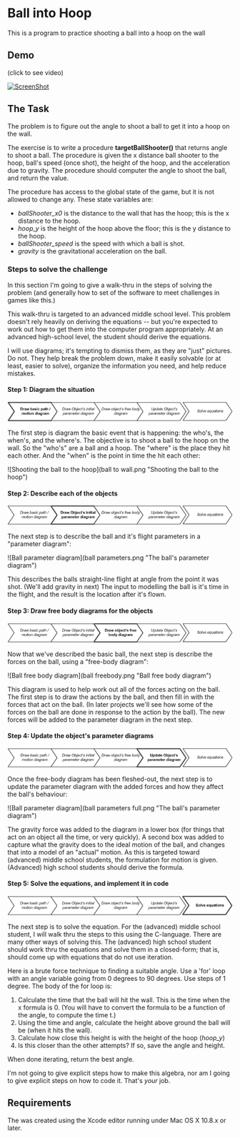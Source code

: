 Ball into Hoop
====================

This is a program to practice shooting a ball into a hoop on the wall

Demo
------

(click to see video)

[![ScreenShot](https://i.ytimg.com/vi/Gbr7yj0aCec/hqdefault.jpg)](http://youtu.be/PZQRRIrb4O8)


The Task
--------

The problem is to figure out the angle to shoot a ball to get it into a hoop on the wall.

The exercise is to write a procedure **targetBallShooter()** that returns angle to shoot a ball.
The procedure is given the x distance ball shooter to the hoop, ball's speed (once shot), the height of the hoop,
and the acceleration due to gravity.  The procedure should computer the angle to shoot the ball, and return
the value.

The procedure has access to the global state of the game, but it is not allowed to change any.  These
state variables are:

* *ballShooter_x0*  is the distance to the wall that has the hoop; this is the x distance to the hoop.
* *hoop_y*  is the height of the hoop above the floor; this is the y distance to the hoop.
* *ballShooter_speed*   is the speed with which a ball is shot.
* *gravity*     is the gravitational acceleration on the ball.


### Steps to solve the challenge

In this section I'm going to give a walk-thru in the steps of solving the problem (and generally how to set
of the software to meet challenges in games like this.)

This walk-thru is targeted to an advanced middle school level.  This problem doesn't rely heavily on deriving the
equations -- but you're expected to work out  how to get them into the computer program appropriately.  At an advanced
high-school level, the student should derive the equations.

I will use diagrams; it's tempting to dismiss them, as they are "just" pictures.  Do not.  They help break the problem
down, make it easily solvable (or at least, easier to solve), organize the information you need, and help reduce mistakes.

#### Step 1: Diagram the situation

![Step 1](step1.png "Step 1")

The first step is diagram the basic event that is happening: the who's, the when's, and the where's.
The objective is to shoot a ball to the hoop on the wall.  So the "who's" are a ball and a hoop.
The "where" is the place they hit each other.  And the "when" is the point in time the hit each other:

![Shooting the ball to the hoop](ball to wall.png "Shooting the ball to the hoop")


#### Step 2: Describe each of the objects

![Step 2](step2.png "Step 2")

The next step is to describe the ball and it's flight parameters in a "parameter diagram":

![Ball parameter diagram](ball parameters.png "The ball's parameter diagram")

This describes the balls straight-line flight at angle from the point it was shot.  (We'll add gravity in next)
The input to modelling the ball is it's time in the flight, and the result is the location after it's flown.

#### Step 3: Draw free body diagrams for the objects

![Step 3](step3.png "Step 3")

Now that we've described the basic ball, the next step is describe the forces on the ball, using a "free-body diagram":

![Ball free body diagram](ball freebody.png "Ball free body diagram")

This diagram is used to help work out all of the forces acting on the ball.  The first step is to draw the actions by
the ball, and then fill in with the forces that act on the ball.  (In later projects we'll see how some of the forces
on the ball are done in response to the action by the ball).  The new forces will be added to the parameter diagram in
the next step.


#### Step 4: Update the object's parameter diagrams

![Step 4](step4.png "Step 4")

Once the free-body diagram has been fleshed-out, the next step is to update the parameter diagram with the added
forces and how they affect the ball's behaviour:

![Ball parameter diagram](ball parameters full.png "The ball's parameter diagram")


The gravity force was added to the diagram in a lower box (for things that act on an object all the time, or very quickly).
A second box was added to capture what the gravity does to the ideal motion of the ball, and changes that into 
a model of an "actual" motion.  As this is targeted toward (advanced) middle school students, the formulation for
motion is given.  (Advanced) high school students should derive the formula.


#### Step 5: Solve the equations, and implement it in code

![Step 5](step5.png "Step 5")

The next step is to solve the equation.  For the (advanced) middle school student, I will walk thru the steps to this
using the C-language.  There are many other ways of solving this.  The (advanced) high school student should work thru
the equations and solve them in a closed-form; that is, should come up with equations that do not use iteration.

Here is a brute force technique to finding a suitable angle.  Use a 'for' loop with an angle variable going from 0 degrees to 90 degrees.  Use steps of 1 degree.   The body of the for loop is:

1. Calculate the time that the ball will hit the wall.  This is the time when the x formula is 0.  (You will have to convert the formula to be a function of the angle, to compute the time t.)
2. Using the time and angle, calculate the height above ground the ball will be (when it hits the wall).
3. Calculate how close this height is with the height of the hoop (*hoop_y*)
3. Is this closer than the other attempts?  If so, save the angle and height.

When done iterating, return the best angle.


I'm not going to give explicit steps how to make this algebra, nor am I going to give explicit steps on how to code it.
That's _your_ job.


Requirements
---------------
The was created using the Xcode editor running under Mac OS X 10.8.x or later. 


